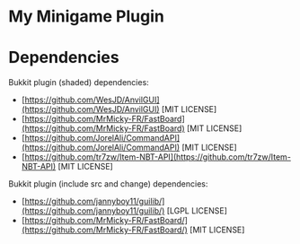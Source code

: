# My Minigame Plugin

# Dependencies

Bukkit plugin (shaded) dependencies:

- [https://github.com/WesJD/AnvilGUI](https://github.com/WesJD/AnvilGUI) [MIT LICENSE]
- [https://github.com/MrMicky-FR/FastBoard](https://github.com/MrMicky-FR/FastBoard) [MIT LICENSE]
- [https://github.com/JorelAli/CommandAPI](https://github.com/JorelAli/CommandAPI) [MIT LICENSE]
- [https://github.com/tr7zw/Item-NBT-API](https://github.com/tr7zw/Item-NBT-API) [MIT LICENSE]

Bukkit plugin (include src and change) dependencies:

- [https://github.com/jannyboy11/guilib/](https://github.com/jannyboy11/guilib/) [LGPL LICENSE]
- [https://github.com/MrMicky-FR/FastBoard/](https://github.com/MrMicky-FR/FastBoard/) [MIT LICENSE]
